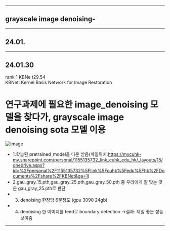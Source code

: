 
---
## grayscale image denoising-
---
##  24.01.


---
## 24.01.30
rank 1	KBNe t29.54		
KBNet: Kernel Basis Network for Image Restoration
# 연구과제에 필요한 image_denoising 모델을 찾다가, grayscale image denoising sota 모델 이용
![image](https://github.com/Lee-ghwan-ho/denoising/assets/114568122/86588dbf-b3a1-463e-a046-7fe28544888f)
- 1.학습된 pretrained_model을 다운 받음(파일위치:https://mycuhk-my.sharepoint.com/personal/1155135732_link_cuhk_edu_hk/_layouts/15/onedrive.aspx?id=%2Fpersonal%2F1155135732%5Flink%5Fcuhk%5Fedu%5Fhk%2FDocuments%2Fshare%2FKBNet&ga=1)
- 2.gau_gray_15.pth,gau_gray_25.pth,gau_gray_50.pth 중 우리에게 잘 맞는 것은 gau_gray_25.pth로 판단 
- 3. denoising 한장당 6분정도 (gpu 3090 24gb)
- 4. denoising 한 이미지를 teed로 boundary detection ->결과: 제일 좋은 성능 보여줌 
---
